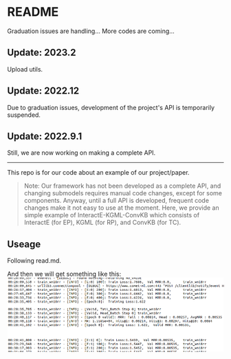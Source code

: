 # README

Graduation issues are handling...  More codes are coming...

## Update: 2023.2
Upload utils.

## Update: 2022.12
Due to graduation issues, development of the project's API is temporarily suspended.

## Update: 2022.9.1
Still, we are now working on making a complete API.

---
This repo is for our code about an example of our project/paper. 
> Note: Our framework has not been developed as a complete API, and changing submodels requires manual code changes, except for some components. Anyway, until a full API is developed, frequent code changes make it not easy to use at the moment. Here, we provide an simple example of InteractE-KGML-ConvKB which consists of InteractE (for EP), KGML (for RP), and ConvKB (for TC). 

## Useage
Following read.md.

And then we will get something like this:
![训练开启图](https://github.com/GuihaiChen1998/fusie/blob/main/trainingpic.png)



